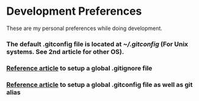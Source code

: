 # Development Preferences

These are my personal preferences while doing development.

### The default .gitconfig file is located at *~/.gitconfig* (For Unix systems. See 2nd article for other OS).

### [Reference article](http://digitalfortress.tech/tricks/creating-a-global-gitignore/) to setup a **global .gitignore** file

### [Reference article](https://digitalfortress.tech/tutorial/create-global-gitconfig-git-alias/) to setup a **global .gitconfig** file as well as **git alias**
